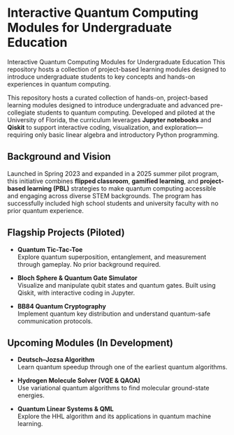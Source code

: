 # Interactive Quantum Computing Modules for Undergraduate Education

Interactive Quantum Computing Modules for Undergraduate Education This repository hosts a collection of project-based learning modules designed to introduce undergraduate students to key concepts and hands-on experiences in quantum computing. 

This repository hosts a curated collection of hands-on, project-based learning modules designed to introduce undergraduate and advanced pre-collegiate students to quantum computing. Developed and piloted at the University of Florida, the curriculum leverages **Jupyter notebooks** and **Qiskit** to support interactive coding, visualization, and exploration—requiring only basic linear algebra and introductory Python programming.

## Background and Vision

Launched in Spring 2023 and expanded in a 2025 summer pilot program, this initiative combines **flipped classroom**, **gamified learning**, and **project-based learning (PBL)** strategies to make quantum computing accessible and engaging across diverse STEM backgrounds. The program has successfully included high school students and university faculty with no prior quantum experience.

## Flagship Projects (Piloted)

- **Quantum Tic-Tac-Toe**  
  Explore quantum superposition, entanglement, and measurement through gameplay. No prior background required.

- **Bloch Sphere & Quantum Gate Simulator**  
  Visualize and manipulate qubit states and quantum gates. Built using Qiskit, with interactive coding in Jupyter.

- **BB84 Quantum Cryptography**  
  Implement quantum key distribution and understand quantum-safe communication protocols.

## Upcoming Modules (In Development)

- **Deutsch–Jozsa Algorithm**  
  Learn quantum speedup through one of the earliest quantum algorithms.

- **Hydrogen Molecule Solver (VQE & QAOA)**  
  Use variational quantum algorithms to find molecular ground-state energies.

- **Quantum Linear Systems & QML**  
  Explore the HHL algorithm and its applications in quantum machine learning.

